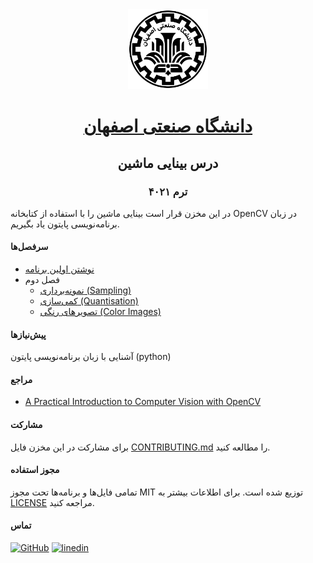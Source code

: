<div align="center">
<img src="isfahan_university_of_technology_logo.png" alt="لوگوی دانشگاه صنعتی اصفهان" height="128" width="128" />
<h1><a href="https://www.iut.ac.ir/fa" hreflang="fa" target="_blank">دانشگاه صنعتی اصفهان</a></h1>
<h2>درس بینایی ماشین</h2>
<h3>ترم ۴۰۲۱</h3>
</div>

در این مخزن قرار است بینایی ماشین را با استفاده از کتابخانه OpenCV در زبان برنامه‌نویسی پایتون یاد بگیریم.

#### سرفصل‌ها
* [نوشتن اولین برنامه](up_and_running.ipynb)
* فصل دوم
    * [نمونه‌برداری (Sampling)](ch_02_images/ch_02_2_1.ipynb)
    * [کمی‌سازی (Quantisation)](ch_02_images/ch_02_2_2.ipynb)
    * [تصویرهای رنگی (Color Images)](ch_02_images/ch_02_2_3.ipynb)
#### پیش‌نیازها
آشنایی با زبان برنامه‌نویسی پایتون (python)

#### مراجع
* [A Practical Introduction to Computer Vision with OpenCV](https://www.scss.tcd.ie/publications/book-supplements/A-Practical-Introduction-to-Computer-Vision-with-OpenCV)

#### مشارکت
برای مشارکت در این مخزن فایل [CONTRIBUTING.md](CONTRIBUTING.md) را مطالعه کنید.

#### مجوز استفاده
تمامی فایل‌ها و برنامه‌ها تحت مجوز MIT توزیع شده است. برای اطلاعات بیشتر به [LICENSE](LICENSE) مراجعه کنید.

#### تماس
[![GitHub](https://img.shields.io/badge/github-%23121011.svg?style=for-the-badge&logo=github&logoColor=white)](https://github.com/msabiloo/)
[![linedin](https://img.shields.io/badge/LinkedIn-0077B5?style=for-the-badge&logo=linkedin&logoColor=white)](https://www.linkedin.com/in/sabiloo/)
